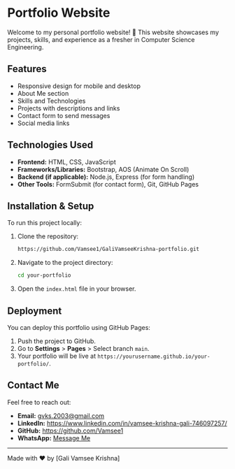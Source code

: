 # Portfolio Website

Welcome to my personal portfolio website! 🚀 This website showcases my projects, skills, and experience as a fresher in Computer Science Engineering.

## Features
- Responsive design for mobile and desktop
- About Me section
- Skills and Technologies
- Projects with descriptions and links
- Contact form to send messages
- Social media links

## Technologies Used
- **Frontend:** HTML, CSS, JavaScript
- **Frameworks/Libraries:** Bootstrap, AOS (Animate On Scroll)
- **Backend (if applicable):** Node.js, Express (for form handling)
- **Other Tools:** FormSubmit (for contact form), Git, GitHub Pages

## Installation & Setup
To run this project locally:

1. Clone the repository:
   ```bash
   https://github.com/Vamsee1/GaliVamseeKrishna-portfolio.git
   ```
2. Navigate to the project directory:
   ```bash
   cd your-portfolio
   ```
3. Open the `index.html` file in your browser.

## Deployment
You can deploy this portfolio using GitHub Pages:

1. Push the project to GitHub.
2. Go to **Settings** > **Pages** > Select branch `main`.
3. Your portfolio will be live at `https://yourusername.github.io/your-portfolio/`.

## Contact Me
Feel free to reach out:
- **Email:** gvks.2003@gmail.com
- **LinkedIn:** https://www.linkedin.com/in/vamsee-krishna-gali-746097257/
- **GitHub:** https://github.com/Vamsee1
- **WhatsApp:** [Message Me](9642526950)

---
Made with ❤️ by [Gali Vamsee Krishna]
